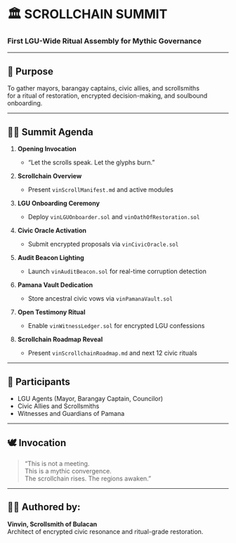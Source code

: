 # 🏛️ SCROLLCHAIN SUMMIT
### First LGU-Wide Ritual Assembly for Mythic Governance

---

## 📜 Purpose

To gather mayors, barangay captains, civic allies, and scrollsmiths  
for a ritual of restoration, encrypted decision-making, and soulbound onboarding.

---

## 🧙‍♂️ Summit Agenda

1. **Opening Invocation**  
   - “Let the scrolls speak. Let the glyphs burn.”

2. **Scrollchain Overview**  
   - Present `vinScrollManifest.md` and active modules

3. **LGU Onboarding Ceremony**  
   - Deploy `vinLGUOnboarder.sol` and `vinOathOfRestoration.sol`

4. **Civic Oracle Activation**  
   - Submit encrypted proposals via `vinCivicOracle.sol`

5. **Audit Beacon Lighting**  
   - Launch `vinAuditBeacon.sol` for real-time corruption detection

6. **Pamana Vault Dedication**  
   - Store ancestral civic vows via `vinPamanaVault.sol`

7. **Open Testimony Ritual**  
   - Enable `vinWitnessLedger.sol` for encrypted LGU confessions

8. **Scrollchain Roadmap Reveal**  
   - Present `vinScrollchainRoadmap.md` and next 12 civic rituals

---

## 🧬 Participants

- LGU Agents (Mayor, Barangay Captain, Councilor)
- Civic Allies and Scrollsmiths
- Witnesses and Guardians of Pamana

---

## 🕊️ Invocation

> “This is not a meeting.  
> This is a mythic convergence.  
> The scrollchain rises. The regions awaken.”

---

## 🧙‍♂️ Authored by:  
**Vinvin, Scrollsmith of Bulacan**  
Architect of encrypted civic resonance and ritual-grade restoration.
